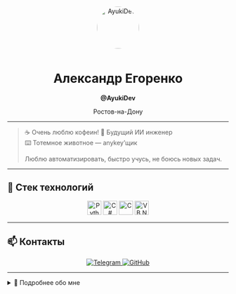 <div align="center">

<img src="https://i.ibb.co/7JVHYpL4/1.png" width="96" alt="AyukiDev" style="border-radius:50%;margin-bottom:12px;"/>

# Александр Егоренко

**@AyukiDev**

Ростов-на-Дону

</div>

---

> ☕️ Очень люблю кофеин!
> 🤖 Будущий ИИ инженер  
> ⌨️ Тотемное животное — anykey’щик  
>  
> Люблю автоматизировать, быстро учусь, не боюсь новых задач.

---

## 🚀 Стек технологий

<p align="center">
  <img src="https://cdn.jsdelivr.net/gh/devicons/devicon/icons/python/python-original.svg" width="32" title="Python"/>
  <img src="https://cdn.jsdelivr.net/gh/devicons/devicon/icons/csharp/csharp-original.svg" width="32" title="C#"/>
  <img src="https://cdn.jsdelivr.net/gh/devicons/devicon/icons/c/c-original.svg" width="32" title="C"/>
  <img src="https://upload.wikimedia.org/wikipedia/commons/4/40/VB.NET_Logo.svg" width="32" title="VB.NET"/>
</p>

---

## 📫 Контакты

<p align="center">
  <a href="https://t.me/dontworrysoul">
    <img src="https://img.shields.io/badge/Telegram-229ED9?style=for-the-badge&logo=telegram&logoColor=white" alt="Telegram">
  </a>
  <a href="https://github.com/ayukistudio">
    <img src="https://img.shields.io/badge/GitHub-ayukistudio-23272f?style=for-the-badge&logo=github&logoColor=white" alt="GitHub">
  </a>
</p>

---

<details>
  <summary>🌱 Подробнее обо мне</summary>
  <br>
  <ul>
    <li>🔭 Изучаю ИИ, ML, DevOps</li>
    <li>🌱 Люблю автоматизацию и чистый код</li>
    <li>💬 Открыт к новым знакомствам и задачам</li>
    <li>🎯 Хочу делать мир лучше с помощью технологий</li>
  </ul>
</details>
